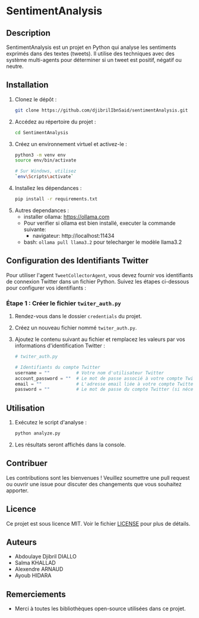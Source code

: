 # SentimentAnalysis

## Description
SentimentAnalysis est un projet en Python qui analyse les sentiments exprimés dans des textes (tweets). Il utilise des techniques avec des système multi-agents pour déterminer si un tweet est positif, négatif ou neutre.

## Installation
1. Clonez le dépôt :
    ```bash
    git clone https://github.com/djibrilIbnSaid/sentimentAnalysis.git
    ```
2. Accédez au répertoire du projet :
    ```bash
    cd SentimentAnalysis
    ```
3. Créez un environnement virtuel et activez-le :
    ```bash
    python3 -m venv env
    source env/bin/activate  
    
    # Sur Windows, utilisez 
    `env\Scripts\activate`
    ```
4. Installez les dépendances :
    ```bash
    pip install -r requirements.txt
    ```
5. Autres dependances :
    - installer ollama: https://ollama.com
    - Pour verifier si ollama est bien installé, executer la commande suivante:
        - navigateur: http://localhost:11434
    - bash: `ollama pull llama3.2` pour telecharger le modèle llama3.2

## Configuration des Identifiants Twitter

Pour utiliser l'agent `TweetCollectorAgent`, vous devez fournir vos identifiants de connexion Twitter dans un fichier Python. Suivez les étapes ci-dessous pour configurer vos identifiants :

### Étape 1 : Créer le fichier `twiter_auth.py`

1. Rendez-vous dans le dossier `credentials` du projet.
2. Créez un nouveau fichier nommé `twiter_auth.py`.
3. Ajoutez le contenu suivant au fichier et remplacez les valeurs par vos informations d'identification Twitter :

   ```python
   # twiter_auth.py

   # Identifiants du compte Twitter
   username = ""          # Votre nom d'utilisateur Twitter
   account_password = ""  # Le mot de passe associé à votre compte Twitter
   email = ""             # L'adresse email liée à votre compte Twitter
   password = ""          # Le mot de passe du compte Twitter (si nécessaire)


## Utilisation
1. Exécutez le script d'analyse :
    ```bash
    python analyze.py
    ```
2. Les résultats seront affichés dans la console.

## Contribuer
Les contributions sont les bienvenues ! Veuillez soumettre une pull request ou ouvrir une issue pour discuter des changements que vous souhaitez apporter.

## Licence
Ce projet est sous licence MIT. Voir le fichier [LICENSE](LICENSE) pour plus de détails.

## Auteurs
- Abdoulaye Djibril DIALLO
- Salma KHALLAD
- Alexendre ARNAUD
- Ayoub HIDARA

## Remerciements
- Merci à toutes les bibliothèques open-source utilisées dans ce projet.
